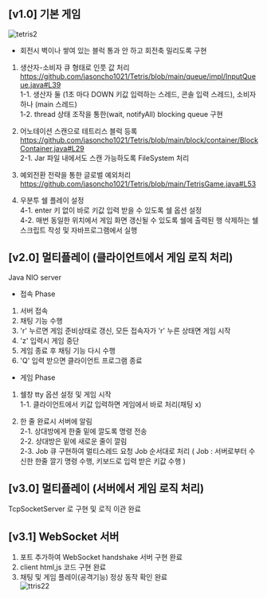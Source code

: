 ## [v1.0] 기본 게임  
![tetris2](https://user-images.githubusercontent.com/12610035/131299100-0bff9fd9-d7d6-4e7d-b3b4-5bfda6addf8f.gif)  
* 회전시 벽이나 쌓여 있는 블럭 통과 안 하고 회전축 밀리도록 구현  

1. 생산자-소비자 큐 형태로 인풋 값 처리  
https://github.com/jasoncho1021/Tetris/blob/main/queue/impl/InputQueue.java#L39  
1-1. 생산자 둘 (1초 마다 DOWN 키값 입력하는 스레드, 콘솔 입력 스레드), 소비자 하나 (main 스레드)  
1-2. thread 상태 조작을 통한(wait, notifyAll) blocking queue 구현  

2. 어노테이션 스캔으로 테트리스 블럭 등록  
https://github.com/jasoncho1021/Tetris/blob/main/block/container/BlockContainer.java#L29  
2-1. Jar 파일 내에서도 스캔 가능하도록 FileSystem 처리  

3. 예외전환 전략을 통한 글로벌 예외처리  
https://github.com/jasoncho1021/Tetris/blob/main/TetrisGame.java#L53  

4. 우분투 쉘 플레이 설정  
4-1. enter 키 없이 바로 키값 입력 받을 수 있도록 쉘 옵션 설정  
4-2. 매번 동일한 위치에서 게임 화면 갱신될 수 있도록 쉘에 출력된 행 삭제하는 쉘 스크립트 작성 및 자바프로그램에서 실행  

## [v2.0] 멀티플레이 (클라이언트에서 게임 로직 처리)
Java NIO server  

* 접속 Phase  
1. 서버 접속   
2. 채팅 기능 수행  
3. 'r' 누르면 게임 준비상태로 갱신, 모든 접속자가 'r' 누른 상태면 게임 시작  
4. 'z' 입력시 게임 중단  
5. 게임 종료 후 채팅 기능 다시 수행  
6. 'Q' 입력 받으면 클라이언트 프로그램 종료  

* 게임 Phase  
1. 쉘창 tty 옵션 설정 및 게임 시작  
1-1. 클라이언트에서 키값 입력하면 게임에서 바로 처리(채팅 x) 

2. 한 줄 완료시 서버에 알림  
2-1. 상대방에게 한줄 밑에 깔도록 명령 전송  
2-2. 상대방은 밑에 새로운 줄이 깔림  
2-3. Job 큐 구현하여 멀티스레드 요청 Job 순서대로 처리 ( Job : 서버로부터 수신한 한줄 깔기 명령 수행, 키보드로 입력 받은 키값 수행 )  

## [v3.0] 멀티플레이 (서버에서 게임 로직 처리)  
TcpSocketServer 로 구현 및 로직 이관 완료    

## [v3.1] WebSocket 서버  
1. 포트 추가하여 WebSocket handshake 서버 구현 완료   
2. client html,js 코드 구현 완료    
3. 채팅 및 게임 플레이(공격기능) 정상 동작 확인 완료  
![ttris22](https://user-images.githubusercontent.com/12610035/136033620-45d1f3dd-ceec-4dfa-86e9-c26c29c1d77b.gif)

